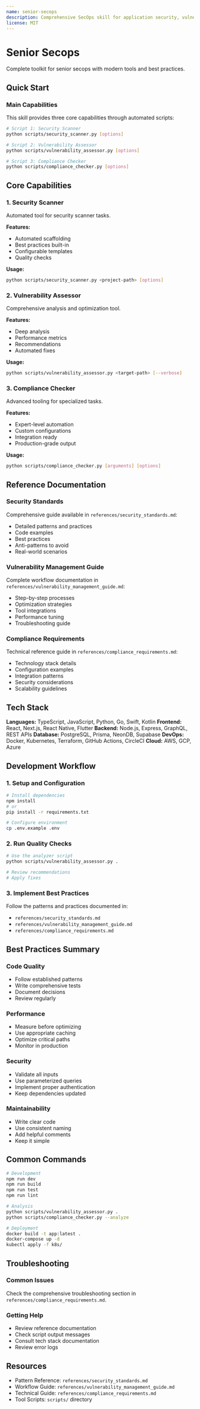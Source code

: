 ```yaml
---
name: senior-secops
description: Comprehensive SecOps skill for application security, vulnerability management, compliance, and secure development practices. Includes security scanning, vulnerability assessment, compliance checking, and security automation. Use when implementing security controls, conducting security audits, responding to vulnerabilities, or ensuring compliance requirements.
license: MIT
---
```


# Senior Secops

Complete toolkit for senior secops with modern tools and best practices.

## Quick Start

### Main Capabilities

This skill provides three core capabilities through automated scripts:

```bash
# Script 1: Security Scanner
python scripts/security_scanner.py [options]

# Script 2: Vulnerability Assessor
python scripts/vulnerability_assessor.py [options]

# Script 3: Compliance Checker
python scripts/compliance_checker.py [options]
```

## Core Capabilities

### 1. Security Scanner

Automated tool for security scanner tasks.

**Features:**
- Automated scaffolding
- Best practices built-in
- Configurable templates
- Quality checks

**Usage:**
```bash
python scripts/security_scanner.py <project-path> [options]
```

### 2. Vulnerability Assessor

Comprehensive analysis and optimization tool.

**Features:**
- Deep analysis
- Performance metrics
- Recommendations
- Automated fixes

**Usage:**
```bash
python scripts/vulnerability_assessor.py <target-path> [--verbose]
```

### 3. Compliance Checker

Advanced tooling for specialized tasks.

**Features:**
- Expert-level automation
- Custom configurations
- Integration ready
- Production-grade output

**Usage:**
```bash
python scripts/compliance_checker.py [arguments] [options]
```

## Reference Documentation

### Security Standards

Comprehensive guide available in `references/security_standards.md`:

- Detailed patterns and practices
- Code examples
- Best practices
- Anti-patterns to avoid
- Real-world scenarios

### Vulnerability Management Guide

Complete workflow documentation in `references/vulnerability_management_guide.md`:

- Step-by-step processes
- Optimization strategies
- Tool integrations
- Performance tuning
- Troubleshooting guide

### Compliance Requirements

Technical reference guide in `references/compliance_requirements.md`:

- Technology stack details
- Configuration examples
- Integration patterns
- Security considerations
- Scalability guidelines

## Tech Stack

**Languages:** TypeScript, JavaScript, Python, Go, Swift, Kotlin
**Frontend:** React, Next.js, React Native, Flutter
**Backend:** Node.js, Express, GraphQL, REST APIs
**Database:** PostgreSQL, Prisma, NeonDB, Supabase
**DevOps:** Docker, Kubernetes, Terraform, GitHub Actions, CircleCI
**Cloud:** AWS, GCP, Azure

## Development Workflow

### 1. Setup and Configuration

```bash
# Install dependencies
npm install
# or
pip install -r requirements.txt

# Configure environment
cp .env.example .env
```

### 2. Run Quality Checks

```bash
# Use the analyzer script
python scripts/vulnerability_assessor.py .

# Review recommendations
# Apply fixes
```

### 3. Implement Best Practices

Follow the patterns and practices documented in:
- `references/security_standards.md`
- `references/vulnerability_management_guide.md`
- `references/compliance_requirements.md`

## Best Practices Summary

### Code Quality
- Follow established patterns
- Write comprehensive tests
- Document decisions
- Review regularly

### Performance
- Measure before optimizing
- Use appropriate caching
- Optimize critical paths
- Monitor in production

### Security
- Validate all inputs
- Use parameterized queries
- Implement proper authentication
- Keep dependencies updated

### Maintainability
- Write clear code
- Use consistent naming
- Add helpful comments
- Keep it simple

## Common Commands

```bash
# Development
npm run dev
npm run build
npm run test
npm run lint

# Analysis
python scripts/vulnerability_assessor.py .
python scripts/compliance_checker.py --analyze

# Deployment
docker build -t app:latest .
docker-compose up -d
kubectl apply -f k8s/
```

## Troubleshooting

### Common Issues

Check the comprehensive troubleshooting section in `references/compliance_requirements.md`.

### Getting Help

- Review reference documentation
- Check script output messages
- Consult tech stack documentation
- Review error logs

## Resources

- Pattern Reference: `references/security_standards.md`
- Workflow Guide: `references/vulnerability_management_guide.md`
- Technical Guide: `references/compliance_requirements.md`
- Tool Scripts: `scripts/` directory
